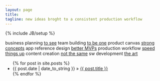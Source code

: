 ```yaml
---
layout: page
title:
tagline: new ideas broght to a consistent production workflow
---
```

{% include JB/setup %}

business planning    [to see](http://jekyllbootstrap.com/usage/jekyll-quick-start.html)
team building        [to be one](http://jekyllbootstrap.com/usage/jekyll-quick-start.html)
product canvas       [strong concepts](http://jekyllbootstrap.com/usage/jekyll-quick-start.html)
app reference design [better MVPs](http://jekyllbootstrap.com/usage/jekyll-quick-start.html)
production workflow  [speed things up](http://jekyllbootstrap.com/usage/jekyll-quick-start.html)
content creation     [not the same](http://jekyllbootstrap.com/usage/jekyll-quick-start.html)
sw development       [the art](http://jekyllbootstrap.com/usage/jekyll-quick-start.html)


<ul class="posts">
  {% for post in site.posts %}
    <li><span>{{ post.date | date_to_string }}</span> &raquo; <a href="{{ BASE_PATH }}{{ post.url }}">{{ post.title }}</a></li>
  {% endfor %}
</ul>




